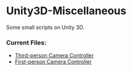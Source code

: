 # Unity3D-Miscellaneous
Some small scripts on Unity 3D.

### Current Files:
* [Third-person Camera Controller](https://github.com/JadMax/Unity3D-Miscellaneous/blob/master/ThirdpersonCameraController.cs)
* [First-person Camera Controller](https://github.com/JadMax/Unity3D-Miscellaneous/blob/master/FirstpersonCameraController.cs)
